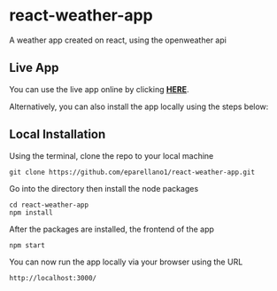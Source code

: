 # react-weather-app
A weather app created on react, using the openweather api

## Live App
You can use the live app online by clicking [**HERE**](https://phenomenal-baklava-4b4032.netlify.app/).

Alternatively, you can also install the app locally using the steps below:

## Local Installation
Using the terminal, clone the repo to your local machine

```
git clone https://github.com/eparellano1/react-weather-app.git
```
Go into the directory then install the node packages

```
cd react-weather-app
npm install
```
After the packages are installed, the frontend of the app
```
npm start
```

You can now run the app locally via your browser using the URL 
```
http://localhost:3000/
```
